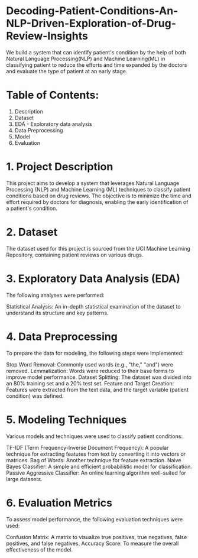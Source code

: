 # Decoding-Patient-Conditions-An-NLP-Driven-Exploration-of-Drug-Review-Insights
We build a system that can identify patient's condition by the help of both Natural Language Processing(NLP) and Machine Learning(ML) in classifying patient to reduce the efforts and time expanded by the doctors and evaluate the type of patient at an early stage.
# Table of Contents:
1. Description
2. Dataset
3. EDA - Exploratory data analysis
4. Data Preprocessing
4. Model
5. Evaluation
# 1. Project Description
This project aims to develop a system that leverages Natural Language Processing (NLP) and Machine Learning (ML) techniques to classify patient conditions based on drug reviews. The objective is to minimize the time and effort required by doctors for diagnosis, enabling the early identification of a patient's condition.

# 2. Dataset
The dataset used for this project is sourced from the UCI Machine Learning Repository, containing patient reviews on various drugs.

# 3. Exploratory Data Analysis (EDA)
The following analyses were performed:

Statistical Analysis: An in-depth statistical examination of the dataset to understand its structure and key patterns.
# 4. Data Preprocessing
To prepare the data for modeling, the following steps were implemented:

Stop Word Removal: Commonly used words (e.g., "the," "and") were removed.
Lemmatization: Words were reduced to their base forms to improve model performance.
Dataset Splitting: The dataset was divided into an 80% training set and a 20% test set.
Feature and Target Creation: Features were extracted from the text data, and the target variable (patient condition) was defined.
# 5. Modeling Techniques
Various models and techniques were used to classify patient conditions:

TF-IDF (Term Frequency-Inverse Document Frequency): A popular technique for extracting features from text by converting it into vectors or matrices.
Bag of Words: Another technique for feature extraction.
Naive Bayes Classifier: A simple and efficient probabilistic model for classification.
Passive Aggressive Classifier: An online learning algorithm well-suited for large datasets.
# 6. Evaluation Metrics
To assess model performance, the following evaluation techniques were used:

Confusion Matrix: A matrix to visualize true positives, true negatives, false positives, and false negatives.
Accuracy Score: To measure the overall effectiveness of the model.
